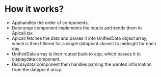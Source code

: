 # How it works?

- Apphandles the order of components.
- Daterange component implements the inputs and sends them to Apicall.tsx
- Apicall fetches the data and parses it into UnifiedData object array, which is then filtered for a single datapoint closest to midnight for each day.
- UnifiedData array is then routed back to app, which passes it to displaydata component.
- Displaydata component then handles parsing the wanted information from the datapoint array.